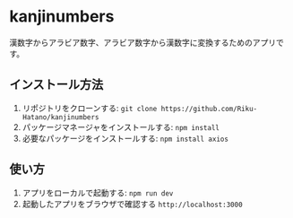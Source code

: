 # kanjinumbers

漢数字からアラビア数字、アラビア数字から漢数字に変換するためのアプリです。

## インストール方法

1. リポジトリをクローンする: `git clone https://github.com/Riku-Hatano/kanjinumbers`
2. パッケージマネージャをインストールする: `npm install`
3. 必要なパッケージをインストールする: `npm install axios`

## 使い方

1. アプリをローカルで起動する: `npm run dev`
2. 起動したアプリをブラウザで確認する `http://localhost:3000`
